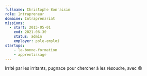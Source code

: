 ```yaml
---
fullname: Christophe Bonraisin
role: Intrapreneur
domaine: Intraprenariat
missions:
  - start: 2015-05-01
    end: 2021-06-30
    status: admin
    employer: pole-emploi
startups:
    - la-bonne-formation
    - apprentissage
---
```


Irrité par les irritants, pugnace pour chercher à les résoudre, avec 😃
